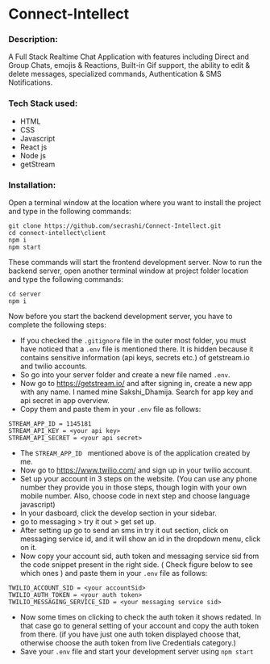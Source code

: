 # Connect-Intellect
<h3>Description:</h3> A Full Stack Realtime Chat Application with features including Direct and Group Chats, emojis & Reactions, Built-in Gif support, the ability to edit & delete messages, specialized commands, Authentication &amp; SMS Notifications.

<h3>Tech Stack used: </h3>

* HTML
* CSS
* Javascript
* React js
* Node js
* getStream

<h3>Installation: </h3>

Open a terminal window at the location where you want to install the project and type in the following commands: 

```
git clone https://github.com/secrashi/Connect-Intellect.git
cd connect-intellect\client
npm i
npm start
```
These commands will start the frontend development server. Now to run the backend server, open another terminal window at project folder location and type the following commands:
```
cd server
npm i
```

Now before you start the backend development server, you have to complete the following steps: 

- If you checked the `.gitignore` file in the outer most folder, you must have noticed that a `.env` file is mentioned there. It is hidden because it contains sensitive information (api keys, secrets etc.) of getstream.io and twilio accounts.
- So go into your server folder and create a new file named `.env`.
- Now go to https://getstream.io/ and after signing in, create a new app with any name. I named mine Sakshi_Dhamija. Search for app key and api secret in app overview. 
- Copy them and paste them in your `.env` file as follows:
```
STREAM_APP_ID = 1145181
STREAM_API_KEY = <your api key>
STREAM_API_SECRET = <your api secret>
```
- The `STREAM_APP_ID ` mentioned above is of the application created by me.
- Now go to https://www.twilio.com/ and sign up in your twilio account. 
- Set up your account in 3 steps on the website. (You can use any phone number they provide you in those steps, though login with your own mobile number. Also, choose code in next step and choose language javascript)
- In your dasboard, click the develop section in your sidebar. 
- go to messaging > try it out > get set up.
- After setting up go to send an sms in try it out section, click on messaging service id, and it will show an id in the dropdown menu, click on it. 
- Now copy your account sid, auth token and messaging service sid from the code snippet present in the right side. ( Check figure below to see which ones ) and paste them in your `.env` file as follows: 
```
TWILIO_ACCOUNT_SID = <your accountSid>
TWILIO_AUTH_TOKEN = <your auth token>
TWILIO_MESSAGING_SERVICE_SID = <your messaging service sid>
```
- Now some times on clicking to check the auth token it shows redated. In that case go to general setting of your account and copy the auth token from there. (if you have just one auth token displayed choose that, otherwise choose the auth token from live Credentials category.)
- Save your `.env` file and start your development server using `npm start`